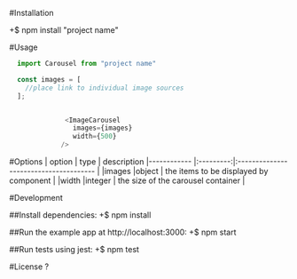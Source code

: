 #Installation

  +$ npm install "project name"

#Usage
```javascript
  import Carousel from "project name"

  const images = [
    //place link to individual image sources
  ];


              <ImageCarousel 
                images={images}
                width={500}
             />
```
#Options
| option      | type      | description
|------------ |:---------:|:-------------------------------------- |
|images       |object     | the items to be displayed by component |
|width        |integer    | the size of the carousel container     |



#Development

  ##Install dependencies:
    +$ npm install

  ##Run the example app at http://localhost:3000:
    +$ npm start

  ##Run tests using jest:
    +$ npm test

#License
  ?